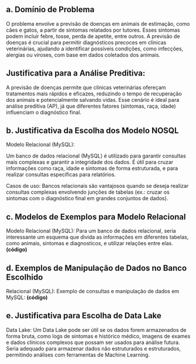 ## a.  Domínio de Problema
O problema envolve a previsão de doenças em animais de estimação, como cães e gatos, a partir de sintomas relatados por tutores. Esses sintomas podem incluir febre, tosse, perda de apetite, entre outros. A previsão de doenças é crucial para permitir diagnósticos precoces em clínicas veterinárias, ajudando a identificar possíveis condições, como infecções, alergias ou viroses, com base em dados coletados dos animais.

## Justificativa para a Análise Preditiva:

A previsão de doenças permite que clínicas veterinárias ofereçam tratamentos mais rápidos e eficazes, reduzindo o tempo de recuperação dos animais e potencialmente salvando vidas. Esse cenário é ideal para análise preditiva (AP), já que diferentes fatores (sintomas, raça, idade) influenciam o diagnóstico final.

## b. Justificativa da Escolha dos Modelo NOSQL
Modelo Relacional (MySQL):

Um banco de dados relacional (MySQL) é utilizado para garantir consultas mais complexas e garantir a integridade dos dados. É útil para cruzar informações como raça, idade e sintomas de forma estruturada, e para realizar consultas específicas para relatórios.

Casos de uso: Bancos relacionais são vantajosos quando se deseja realizar consultas complexas envolvendo junções de tabelas (ex.: cruzar os sintomas com o diagnóstico final em grandes conjuntos de dados).


## c. Modelos de Exemplos para Modelo Relacional
Modelo Relacional (MySQL):
Para um banco de dados relacional, seria interessante um esquema que divida as informações em diferentes tabelas, como animais, sintomas e diagnosticos, e utilizar relações entre elas.
**(código)**

## d. Exemplos de Manipulação de Dados no Banco Escolhido
Relacional (MySQL):
Exemplo de consultas e manipulação de dados em MySQL:
**(código)**

## e. Justificativa para Escolha de Data Lake
Data Lake: Um Data Lake pode ser útil se os dados forem armazenados de forma bruta, como logs de sintomas e histórico médico, imagens de exames e dados clínicos complexos que possam ser usados para análise futura. Seria adequado para armazenar dados não estruturados e estruturados, permitindo análises com ferramentas de Machine Learning.
